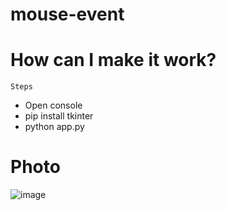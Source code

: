 # mouse-event

# How can I make it work?

```Steps```
- Open console
- pip install tkinter
- python app.py

# Photo

![image](https://github.com/ayd1ndemirci/mouse-event/assets/128159204/d4e7505f-2bb1-4188-a38a-c0fb294892b5)
